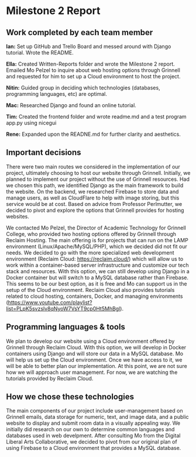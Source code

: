 # Milestone 2 Report

## Work completed by each team member
**Ian:** Set up GitHub and Trello Board and messed around with Django tutorial. Wrote the README. 

**Ella:** Created Written-Reports folder and wrote the Milestone 2 report. Emailed Mo Pelzel to inquire about web hosting options through Grinnell and requested for him to set up a Cloud environment to host the project.  

**Nitin:** Guided group in deciding which technologies (databases, programming languages, etc) are optimal.   

**Mac:** Researched Django and found an online tutorial. 

**Tim:** Created the frontend folder and wrote readme.md and a test program app.py using nicegui 

**Rene:** Expanded upon the READNE.md for further clarity and aesthetics.  


## Important decisions
There were two main routes we considered in the implementation of our project, ultimately choosing to host our website through Grinnell. Initially, we planned to implement our project without the use of Grinnell resources. Had we chosen this path, we identified Django as the main framework to build the website. On the backend, we researched Firebase to store data and manage users, as well as CloudFlare to help with image storing, but this service would be at cost. Based on advice from Professor Perlmutter, we decided to pivot and explore the options that Grinnell provides for hosting websites.  

We contacted Mo Pelzel, the Director of Academic Technology for Grinnell College, who provided two hosting options offered by Grinnell through Reclaim Hosting. The main offering is for projects that can run on the LAMP environment (Linux/Apache/MySQL/PHP), which we decided did not fit our needs. We decided to go with the more specialized web development environment (Reclaim Cloud: https://reclaim.cloud/) which will allow us to work within a container-based server infrastructure and customize our tech stack and resources. With this option, we can still develop using Django in a Docker container but will switch to a MySQL database rather than Firebase. This seems to be our best option, as it is free and Mo can support us in the setup of the Cloud environment. Reclaim Cloud also provides tutorials related to cloud hosting, containers, Docker, and managing environments (https://www.youtube.com/playlist?list=PLpK5svzslv8qNyoW7VsYT9cp0Ht5MhBgl).  

## Programming languages & tools
We plan to develop our website using a Cloud environment offered by Grinnell through Reclaim Cloud. With this option, we will develop in Docker containers using Django and will store our data in a MySQL database. Mo will help us set up the Cloud environment. Once we have access to it, we will be able to better plan our implementation. At this point, we are not sure how we will approach user management. For now, we are watching the tutorials provided by Reclaim Cloud. 

## How we chose these technologies
The main components of our project include user-management based on Grinnell emails, data storage for numeric, text, and image data, and a public website to display and submit room data in a visually appealing way. We initially did research on our own to determine common languages and databases used in web develpment. After consulting Mo from the Digital Liberal Arts Collaborative, we decided to pivot from our original plan of using Firebase to a Cloud environment that provides a MySQL database. 

